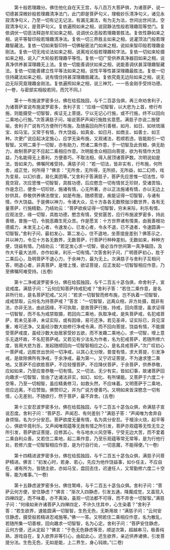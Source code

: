 <!-- { "loadSidebar": true } -->
　　第十般若理趣分。佛住他化自在天王宫，与八百万大菩萨俱，为诸菩萨，说一切德甚深微妙般若理趣清净法门，此门即是菩萨句义，理极妙乐清净句义，诸见永寂清净句义，乃至一切有记无记法，有漏无漏法，有为无为法，世间出世间法，空寂清净句义，是菩萨句义。复依遍照如来之相，说寂静法性般若理趣现等觉门。复依调伏一切恶法释迦牟尼如来之相，说调伏众恶般若理趣普胜法。复依性静如来之相，说平等智印般若理趣清净法。复依一切三界胜主如来之相，说灌顶法门般若理趣智藏法。复依一切如来智印持一切佛秘密法门如来之相，说如来智印般若理趣金刚法。复依一切无戏论法如来之相，说离戏论般若理趣轮字法。复依一切如来轮摄如来之相，说入广大轮般若理趣平等性。复依一切广受供养真净器田如来之相，说真净供养甚深理趣无上法。复依一切能善调伏如来之相，说能善调伏甚深理趣智藏法。复依一切能善建立性平等法如来之相，说性平等性甚深理趣最胜法。复依一切住持藏法如来之相，说有情住持甚深理趣胜藏法。复依究竟无边际如来之相，说无边无际究竟理趣金刚法。复依遍照如来之相，说三神咒，一一告金刚手受持功德。(一卷，与密部实相般若同，而咒不同。)

　　第十一布施波罗密多分。佛在给孤独园，与千二百苾刍俱，再三命劝舍利子，为诸菩萨宣说布施波罗密多，舍利子言：“应缘一切智智，以大悲为上首，修行布施，则能摄受一切智智，疾证无上菩提。宁以无记心行施，或不行施，终不以回向二乘地心行施。”次答满慈子问，喻说菩萨声闻行施胜劣意愿。满慈子亦说二施譬喻，舍利子广说有巧方便所行布施，及随喜回向所引善根，如月、如日、如吠琉璃宝、如马宝。又常于有情，作大饶益，如真金、如日月、如商主、如善士、如王种。次更广说应起决定施心，应学无染布施，又观诸法，若顺若违，皆能助引一切智智。又明二乘于一切智，亦有助力，然诸二乘作意，于一切智及此赀粮，俱无助力，故制菩萨定不应起二乘相应作意。次明能舍众相回向菩提，欲为有情作大饶益，乃名能得无上善利，方便善巧，不取法相，得入居顶诸菩萨数。次明说如是法，皆如来力。佛嘱阿难受持。满慈子问：“若一切法，皆非实有，行布施，何所舍，成正觉，何所得？”佛言：“无所舍，无所得，无所损，无所益，如二幻师，戏为变易，以幻价直，易化美团等。”又舍利子答满慈子，菩萨先应思惟一切法性，毕竟空寂，次应思惟一切智智，具胜功德，后应愍念一切有情贫乏珍财，受诸苦恼，作是念已，便舍一切珍财，施诸有情，心无所著，亦以正法施诸有情，亦以无边上妙供具，恭敬供养佛法僧宝，如是布施，随顺菩提，疾能证得一切智智，与诸有情，作大饶益。于是佛以神力，令诸大众，见十方各各无数殑伽沙数世界，各有无量菩萨，行施精勤，乃结劝云：“菩萨欲疾证得一切智智，穷未来际，利乐有情，应观法空，缘一切智，具胜功德，愍念有情，受贫匮苦，应行布施波罗密多，持此善根，普施一切，令脱恶趣生死众苦。作是愿言：十方世界诸有情类，由我善根功德威力，未发无上心者，令速发心，已发心者，令永不退，已不退者，令速圆满一切智智。”舍利子问，最初发心，第二发心，住不退地，坐菩提座差别？佛答示之，并以神力，令见十方各无数界，无数菩萨，行菩萨行种种差别。无数如来，种种方便，饶益有情。乃结劝云：“若定发心求一切智，彼必当作世间第一真净福田，及作大千最大法师，亦作如来，利乐一切有情。”次答舍利子问，广明菩萨初心，胜于二乘后心，及明菩萨不退心力，于余神力，最为无上。次满慈子与舍利子互相问答，明退心者，非真菩萨，是增上慢，欲证菩提，应正发起一切智智相应作意，乃至佛嘱阿难受持。(五卷)

　　第十二净戒波罗密多分。佛在给孤独园，与千二百五十苾刍俱，命舍利子，宣说戒度。满慈子问：“云何应知菩萨持戒犯戒？”舍利子答：“若住二乘作意，是名非所行处，是名菩萨犯戒。”又问：“若求一切智智而修布施，岂不执着一切智智，成戒禁取，云何名为持菩萨戒？”答言：“一切智智，远离众相，非方处摄，既非有法，亦非无法，由此因缘，不可执取，是故菩萨行施，持戒，回向菩提，虽求证得一切智智，而不名为戒禁取摄，若回向二乘地，执取净戒，是失菩萨戒，名犯戒菩萨，若未见圣谛，未证实际，或有因缘，易可还净。若见圣谛，证实际已，异见深重，难可还净。又虽经沙数大劫修行净戒令满，而不回向菩提，饶益有情，不能摄受菩萨戒度，虽经沙数大劫居家受妙五欲，而不发趣二乘地心，求一切智，增上意乐无退坏故，不名犯菩萨戒。又若见有少法名为作者，名为犯戒菩萨，若随所修六度，皆用大悲为首，发起随顺回向一切智智相应之心，是名具戒菩萨。”次广叹初心一菩萨戒，远胜世出世间一切净戒，以其心无分限，普度有情，求大菩提，引发净戒，是故除佛所有净戒，于余净戒，最为第一。又宁迟证菩提，不为速求堕二乘地。又菩萨不应欲胜菩萨，不应轻慢菩萨，不应降伏菩萨，于余菩萨，供养恭敬，应如如来，乃至应普恭敬一切有情。又一切法，无少有实，皆如幻事，故诸菩萨回向趣求一切智智，皆由了达诸法非实，如幻、如化、有所堪能。又菩萨于六度二十空等，乃至一切相智，虽应精勇修习，如救头然，不应味着。又明菩萨于二乘地，但应远离，不应赞毁。佛赞印之，并为广说方便善巧。又明如来皆深愍念一切有情，心无差别，不随欲行，然于菩萨，最不弃舍。(五卷)

　　第十三安忍波罗密多分。佛在给孤独园，与千二百五十苾刍众俱，命满慈子宣说忍度。舍利子问：“菩萨忍、声闻忍、有何差别？”满慈子答：“声闻唯为舍弃自身烦恼，名为少分安忍。菩萨欲度无量有情，名为具分安忍。于檀涂火烧，起平等心，俱欲毕竟利乐。又声闻唯观蕴等无我有情之所引发，菩萨亦观蕴等无性无生之所引发，菩萨欲证菩提，应修其心，令与地水火风空等，宁受无边大苦，而不爱着二乘自利众善。又若住二乘地，起二乘作意，乃至乐观蕴等常无常等，是为行他行处，若修六度一切智智相应作意，是为行自行处，一切恶魔，不能得便。”(一卷)

　　第十四精进波罗密多分。佛在给孤独园，与千二百五十苾刍众俱，满慈子问菩萨精进。佛言：“初发心时，若身、若心，先应为他作饶益事，如仆任主，不应自在，诸有所为，皆随主欲，亦如马宝，盘回去住，迟速任人，又常勤修六度二十空等，能为难事。”(一卷)

　　第十五静虑波罗密多分。佛住鹫峰，与千二百五十苾刍众俱。舍利子问：“菩萨云何方便，安住静虑？”佛言：“渐次入四静虑，引发五通，降魔成觉，又虽现入四禅四定，而不味着，亦不离染，虽观一切法都不可得，而不弃舍一切智智。”满慈子问：“何缘如来许诸菩萨入四禅四定，不许久住其中，心生染着？”舍利子答：“若生欲界，速能圆满一切智智，生色无色，无斯用故！”满慈子问：“云何安住静虑，摄受般若精进忍戒施等。”佛一一答。又明若住二乘相应作意，名为散乱，若随所集一切善根，回向趣求一切智智，名为心定。舍利子问：“菩萨安住静虑，云何方便，还从定起？”佛言：“于色无色静虑等至，顺逆次第，超越串习，极善纯熟，游戏自在，复入欲界非等引心，由起此心，还生欲界，亲近供养诸佛，引发菩提分法。生色无色，无如是能，上二界生，身心钝故。”(二卷)

